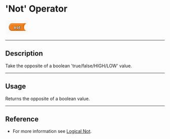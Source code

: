 # 'Not' Operator

![](images/not.PNG)

----
## Description
Take the opposite of a boolean 'true/false/HIGH/LOW' value.

----
## Usage
Returns the opposite of a boolean value. 

----
## Reference
* For more information see [Logical Not](https://www.arduino.cc/reference/en/language/structure/boolean-operators/logicalnot/).